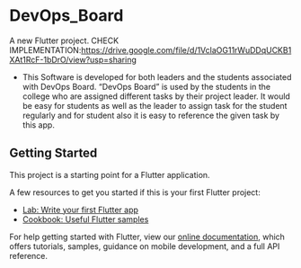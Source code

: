 # DevOps_Board

A new Flutter project.
CHECK IMPLEMENTATION:https://drive.google.com/file/d/1VclaOG11rWuDDqUCKB1XAt1RcF-1bDrO/view?usp=sharing

* This Software is developed for both leaders and the students associated with DevOps Board. “DevOps 
Board” is used by the students in the college who are assigned different tasks by their project leader. 
It would be easy for students as well as the leader to assign task for the student regularly and for 
student also it is easy to reference the given task by this app.

## Getting Started

This project is a starting point for a Flutter application.

A few resources to get you started if this is your first Flutter project:

- [Lab: Write your first Flutter app](https://flutter.dev/docs/get-started/codelab)
- [Cookbook: Useful Flutter samples](https://flutter.dev/docs/cookbook)

For help getting started with Flutter, view our
[online documentation](https://flutter.dev/docs), which offers tutorials,
samples, guidance on mobile development, and a full API reference.
